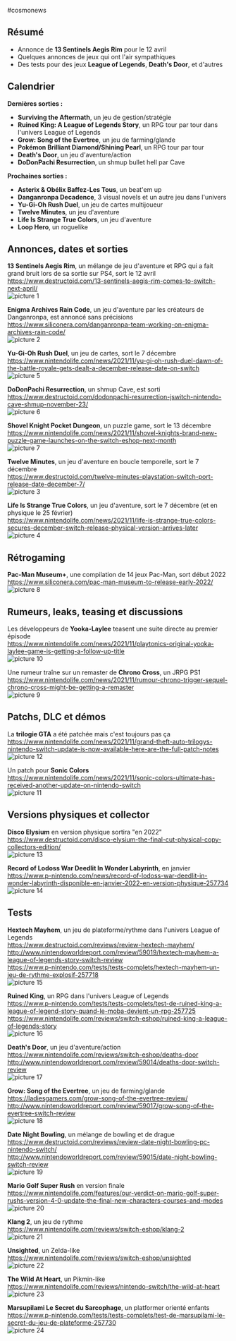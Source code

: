 #cosmonews  
  
## Résumé  
  
- Annonce de **13 Sentinels Aegis Rim** pour le 12 avril  
- Quelques annonces de jeux qui ont l'air sympathiques  
- Des tests pour des jeux **League of Legends**, **Death's Door**, et d'autres  
  
## Calendrier  
  
**Dernières sorties :**  
  
- **Surviving the Aftermath**, un jeu de gestion/stratégie  
- **Ruined King: A League of Legends Story**, un RPG tour par tour dans l'univers League of Legends  
- **Grow: Song of the Evertree**, un jeu de farming/glande  
- **Pokémon Brilliant Diamond/Shining Pearl**, un RPG tour par tour  
- **Death's Door**, un jeu d'aventure/action  
- **DoDonPachi Resurrection**, un shmup bullet hell par Cave  
  
**Prochaines sorties :**  
  
- **Asterix & Obélix Baffez-Les Tous**, un beat'em up  
- **Danganronpa Decadence**, 3 visual novels et un autre jeu dans l'univers  
- **Yu-Gi-Oh Rush Duel**, un jeu de cartes multijoueur  
- **Twelve Minutes**, un jeu d'aventure  
- **Life Is Strange True Colors**, un jeu d'aventure  
- **Loop Hero**, un roguelike  
  
## Annonces, dates et sorties  
  
**13 Sentinels Aegis Rim**, un mélange de jeu d'aventure et RPG qui a fait grand bruit lors de sa sortie sur PS4, sort le 12 avril  
https://www.destructoid.com/13-sentinels-aegis-rim-comes-to-switch-next-april/  
![picture 1](https://i.imgur.com/8AHielmm.png)  
  
**Enigma Archives Rain Code**, un jeu d'aventure par les créateurs de Danganronpa, est annoncé sans précisions  
https://www.siliconera.com/danganronpa-team-working-on-enigma-archives-rain-code/  
![picture 2](https://i.imgur.com/kNNtbBHm.png)  
  
**Yu-Gi-Oh Rush Duel**, un jeu de cartes, sort le 7 décembre  
https://www.nintendolife.com/news/2021/11/yu-gi-oh-rush-duel-dawn-of-the-battle-royale-gets-dealt-a-december-release-date-on-switch  
![picture 5](https://i.imgur.com/wD7Bgl8m.png)  
  
**DoDonPachi Resurrection**, un shmup Cave, est sorti  
https://www.destructoid.com/dodonpachi-resurrection-jswitch-nintendo-cave-shmup-november-23/  
![picture 6](https://i.imgur.com/zIJYyc9m.jpg)  
  
**Shovel Knight Pocket Dungeon**, un puzzle game, sort le 13 décembre  
https://www.nintendolife.com/news/2021/11/shovel-knights-brand-new-puzzle-game-launches-on-the-switch-eshop-next-month  
![picture 7](https://i.imgur.com/Ebre6Fqm.png)  
  
**Twelve Minutes**, un jeu d'aventure en boucle temporelle, sort le 7 décembre  
https://www.destructoid.com/twelve-minutes-playstation-switch-port-release-date-december-7/  
![picture 3](https://i.imgur.com/8r2dyFXm.png)  
  
**Life Is Strange True Colors**, un jeu d'aventure, sort le 7 décembre (et en physique le 25 février)  
https://www.nintendolife.com/news/2021/11/life-is-strange-true-colors-secures-december-switch-release-physical-version-arrives-later  
![picture 4](https://i.imgur.com/yA8qvpGm.png)  
  
## Rétrogaming  
  
**Pac-Man Museum+**, une compilation de 14 jeux Pac-Man, sort début 2022  
https://www.siliconera.com/pac-man-museum-to-release-early-2022/  
![picture 8](https://i.imgur.com/LCl0dwqm.png)  
  
## Rumeurs, leaks, teasing et discussions  
  
Les développeurs de **Yooka-Laylee** teasent une suite directe au premier épisode  
https://www.nintendolife.com/news/2021/11/playtonics-original-yooka-laylee-game-is-getting-a-follow-up-title  
![picture 10](https://i.imgur.com/VMNHspQm.jpg)  
  
Une rumeur traîne sur un remaster de **Chrono Cross**, un JRPG PS1  
https://www.nintendolife.com/news/2021/11/rumour-chrono-trigger-sequel-chrono-cross-might-be-getting-a-remaster  
![picture 9](https://i.imgur.com/K2eAkKqm.png)  
  
## Patchs, DLC et démos  
  
La **trilogie GTA** a été patchée mais c'est toujours pas ça  
https://www.nintendolife.com/news/2021/11/grand-theft-auto-trilogys-nintendo-switch-update-is-now-available-here-are-the-full-patch-notes  
![picture 12](https://i.imgur.com/GHQADdZm.jpg)  
  
Un patch pour **Sonic Colors**  
https://www.nintendolife.com/news/2021/11/sonic-colors-ultimate-has-received-another-update-on-nintendo-switch  
![picture 11](https://i.imgur.com/1c8OzSRm.jpg)  
  
## Versions physiques et collector  
  
**Disco Elysium** en version physique sortira "en 2022"  
https://www.destructoid.com/disco-elysium-the-final-cut-physical-copy-collectors-edition/  
![picture 13](https://i.imgur.com/FbcbOSrm.jpg)  
  
**Record of Lodoss War Deedlit In Wonder Labyrinth**, en janvier  
https://www.p-nintendo.com/news/record-of-lodoss-war-deedlit-in-wonder-labyrinth-disponible-en-janvier-2022-en-version-physique-257734  
![picture 14](https://i.imgur.com/hOIbCXvm.jpg)  
  
## Tests  
  
**Hextech Mayhem**, un jeu de plateforme/rythme dans l'univers League of Legends  
https://www.destructoid.com/reviews/review-hextech-mayhem/  
http://www.nintendoworldreport.com/review/59019/hextech-mayhem-a-league-of-legends-story-switch-review  
https://www.p-nintendo.com/tests/tests-complets/hextech-mayhem-un-jeu-de-rythme-explosif-257718  
![picture 15](https://i.imgur.com/wwiBtmVm.png)  
  
**Ruined King**, un RPG dans l'univers League of Legends  
https://www.p-nintendo.com/tests/tests-complets/test-de-ruined-king-a-league-of-legend-story-quand-le-moba-devient-un-rpg-257725  
https://www.nintendolife.com/reviews/switch-eshop/ruined-king-a-league-of-legends-story  
![picture 16](https://i.imgur.com/M32hXxCm.png)  
  
**Death's Door**, un jeu d'aventure/action  
https://www.nintendolife.com/reviews/switch-eshop/deaths-door  
http://www.nintendoworldreport.com/review/59014/deaths-door-switch-review  
![picture 17](https://i.imgur.com/E2mCVG4m.jpg)  
  
**Grow: Song of the Evertree**, un jeu de farming/glande  
https://ladiesgamers.com/grow-song-of-the-evertree-review/  
http://www.nintendoworldreport.com/review/59017/grow-song-of-the-evertree-switch-review  
![picture 18](https://i.imgur.com/aTeIn8bm.png)  
  
**Date Night Bowling**, un mélange de bowling et de drague  
https://www.destructoid.com/reviews/review-date-night-bowling-pc-nintendo-switch/  
http://www.nintendoworldreport.com/review/59015/date-night-bowling-switch-review  
![picture 19](https://i.imgur.com/nwolqUom.jpg)  
  
**Mario Golf Super Rush** en version finale  
https://www.nintendolife.com/features/our-verdict-on-mario-golf-super-rushs-version-4-0-update-the-final-new-characters-courses-and-modes  
![picture 20](https://i.imgur.com/nIdeI0Vm.jpg)  
  
**Klang 2**, un jeu de rythme  
https://www.nintendolife.com/reviews/switch-eshop/klang-2  
![picture 21](https://i.imgur.com/T7BTOWYm.png)  
  
**Unsighted**, un Zelda-like  
https://www.nintendolife.com/reviews/switch-eshop/unsighted  
![picture 22](https://i.imgur.com/dpJRRddm.jpg)  
  
**The Wild At Heart**, un Pikmin-like  
https://www.nintendolife.com/reviews/nintendo-switch/the-wild-at-heart  
![picture 23](https://i.imgur.com/w9bMCwPm.jpg)  
  
**Marsupilami Le Secret du Sarcophage**, un platformer orienté enfants  
https://www.p-nintendo.com/tests/tests-complets/test-de-marsupilami-le-secret-du-jeu-de-plateforme-257730  
![picture 24](https://i.imgur.com/mHWhiMXm.png)  
